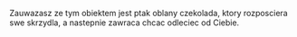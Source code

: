 Zauwazasz ze tym obiektem jest ptak oblany czekolada, ktory rozposciera swe skrzydla, a nastepnie zawraca chcac odleciec od Ciebie.